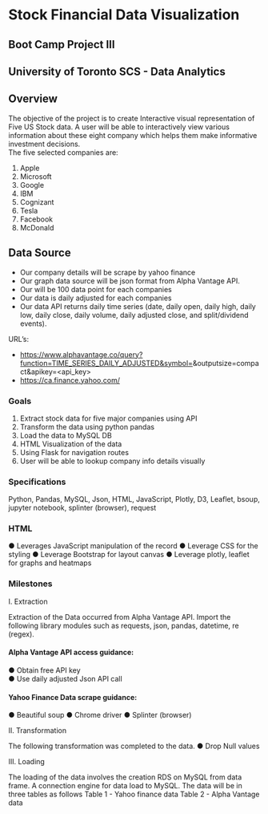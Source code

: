 # Stock Financial Data Visualization

## Boot Camp Project III
## University of Toronto SCS - Data Analytics

## Overview
The objective of the project is to create Interactive visual representation of Five US Stock data. A user will be able to interactively view various information about these eight company which helps them make informative investment decisions.  
The five selected companies are:
1.	Apple
2.	Microsoft
3.	Google
4.	IBM
5.	Cognizant
6.  Tesla
7.  Facebook
8.  McDonald

## Data Source
-	Our company details will be scrape by yahoo finance
-	Our graph data source will be json format from Alpha Vantage API.
-	Our will be 100 data point for each companies
-	Our data is daily adjusted for each companies
-	Our data API returns daily time series (date, daily open, daily high, daily low, daily close, daily volume, daily adjusted close, and split/dividend events).

URL’s:
-	https://www.alphavantage.co/query?function=TIME_SERIES_DAILY_ADJUSTED&symbol=<sticker>&outputsize=compact&apikey=<api_key> 
-	https://ca.finance.yahoo.com/

### Goals
1.	Extract stock data for five major companies using API
2.	Transform the data using python pandas
3.	Load the data to MySQL DB
4.	HTML Visualization of the data
5.	Using Flask for navigation routes
6.	User will be able to lookup company info details visually

### Specifications
Python, Pandas, MySQL, Json, HTML, JavaScript, Plotly, D3, Leaflet, bsoup, jupyter notebook, splinter (browser), request

### HTML 
●	Leverages JavaScript manipulation of the record 
●	Leverage CSS for the styling
●	Leverage Bootstrap for layout canvas
●	Leverage plotly, leaflet for graphs and heatmaps

### Milestones

I.	Extraction

Extraction of the Data occurred from Alpha Vantage API.  Import the following library modules such as requests, json, pandas, datetime, re (regex).

#### Alpha Vantage API access guidance: 
●	Obtain free API key  
●	Use daily adjusted Json API call

#### Yahoo Finance Data scrape guidance: 
●	Beautiful soup
●	Chrome driver
●	Splinter (browser)

II.	Transformation

The following transformation was completed to the data.
●	Drop Null values

III.	Loading

The loading of the data involves the creation RDS on MySQL from data frame.  A connection engine for data load to MySQL.  The data will be in three tables as follows
Table 1 - Yahoo finance data 
Table 2 - Alpha Vantage data 
